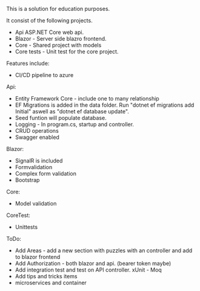This is a solution for education purposes.

It consist of the following projects.
- Api ASP.NET Core web api.
- Blazor - Server side blazro frontend.
- Core - Shared project with models
- Core tests - Unit test for the core project.

Features include:
- CI/CD pipeline to azure

Api:
- Entity Framework Core - include one to many relationship
- EF Migrations is added in the data folder. Run "dotnet ef migrations add Initial" aswell as "dotnet ef database update".
- Seed funtion will populate database.
- Logging - In program.cs, startup and controller. 
- CRUD operations
- Swagger enabled

Blazor:
- SignalR is included 
- Formvalidation
- Complex form validation 
- Bootstrap

Core:
- Model validation

CoreTest:
- Unittests

ToDo: 
- Add Areas - add a new section with puzzles with an controller and add to blazor frontend
- Add Authorization - both blazor and api. (bearer token maybe)
- Add integration test and test on API controller. xUnit - Moq
- Add tips and tricks items
- microservices and container

